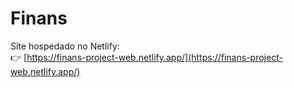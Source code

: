 # Finans

Site hospedado no Netlify:  
👉 [https://finans-project-web.netlify.app/](https://finans-project-web.netlify.app/)
